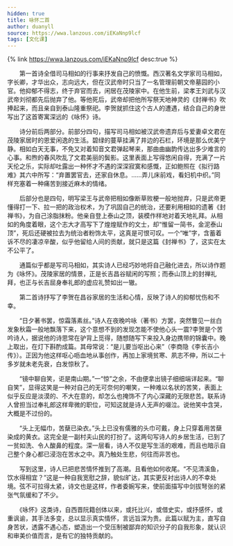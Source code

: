```yaml
---
hidden: true
title: 咏怀二首
author: duanyll
source: https://wwa.lanzous.com/iEKaNnp9lcf
tags: [文化课]
---
```


{% link https://wwa.lanzous.com/iEKaNnp9lcf desc:true %}

　　第一首诗全借司马相如的行事来抒发自己的愤慨。西汉著名文学家司马相如，字长卿，才华出众，志向远大，但在汉武帝时只当了一名管理前朝文帝墓园的小官。他抑郁不得志，终于弃官而去，闲居在茂陵家中。在他生前，梁孝王刘武与汉武帝刘彻都先后抛弃了他。等他死后，武帝却把他所写祭天地神灵的《封禅书》吹捧起来，而且亲自到泰山隆重祭祀。李贺就抓住这个古人的遭遇，结合自己的身世写出了这首寄寓深远的《咏怀》诗。

　　诗分前后两部分。前部分四句，描写司马相如被汉武帝遗弃后与爱妻卓文君在茂陵家居时的恩爱闲逸的生活。碧绿的蔓草挂满了井边的石栏，环境是那么优美宁静。相如白天无事，不免又对着知音文君弹起琴来，那曲曲幽韵传达出多少难言的心事。和煦的春风吹乱了文君美丽的鬓影。这里表面上写得悠闲自得，充满了一片天伦之乐，实际却吐露出一种怀才不遇的深深寂寞和感慨，正如鲍照在《拟行路难》其六中所写：“弃置罢官去，还家自休息。……弄儿床前戏，看妇机中织。”同样充塞着一种痛苦到接近麻木的情绪。

　　后部分也是四句，明写梁王与武帝把相如像断草败梗一般地抛弃，只是武帝更懂得打一下、拉一把的政治权术，为了巩固自己的统治，还要利用相如的遗著《封禅书》，为自己涂脂抹粉。他亲自登上泰山之顶，装模作样地对着天地礼拜。从相如的角度着眼，这个志大才高写下了煌煌赋作的文士，却“惟留一简书，金泥泰山顶”，死后还硬被拉去为统治者粉饰太平，这真是可恨可叹。一个“唯”字，含蓄着诉不尽的凄凉辛酸，似乎他留给人间的贡献，就只是这篇《封禅书》了，这实在太不公平了。

　　通篇似乎都是写司马相如，其实诗人已经巧妙地将自己融化进去，所以诗作题为《咏怀》。茂陵家居的情景，正是长吉昌谷赋闲的写照；而泰山顶上的封禅礼拜，也正与长吉屈身奉礼郎的虚应礼赞如出一辙。

　　第二首诗抒写了李贺在昌谷家居的生活和心情，反映了诗人的抑郁忧伤和不幸。

　　“日夕著书罢，惊霜落素丝。”诗人在夜晚吟咏（著书）方罢，突然瞥见一丝白发象秋霜一般地飘落下来，这个意想不到的发现怎能不使他心头一震?李贺是个苦吟诗人，据说他的诗思常在驴背上觅得，随想随写下来投入身边携带的锦囊中。晚上取出，在灯下斟酌成篇。其母常说：“是儿要当呕出心来”（李商隐《李长吉小传》）。正因为他这样呕心呖血地从事创作，再加上家境贫寒、夙志不伸，所以二十多岁就未老先衰，白发惊秋了。

　　“镜中聊自笑，讵是南山期。”一“惊”之余，不由便拿出镜子细细端详起来。“聊自笑”，显得这笑是一种对自己的无可奈何的嘲笑，一种难以名状的苦笑，表面上似乎反应是淡漠的、不大在意的，却怎么也掩饰不了内心深藏的无限悲苦。联系诗人曾担当过奉礼郎这样卑微的职位，可知这就是诗人无声的啜泣。说他笑中含哭，大概是不过份的。

　　“头上无幅巾，苦蘖已染衣。”头上已没有儒雅的头巾可戴，身上只穿着用苦蘖染成的黄衣。这完全是一副村夫山民的打扮了。这两句写诗人的乡居生活，已到了一贫如洗、令人酸鼻的程度。深一层看，诗人不仅是写生活的艰难，而且也暗示自己整个身心都已浸泡在苦水之中。真乃触处生悲，何往而非苦也。

　　写到这里，诗人已把悲苦情怀推到了高潮。且看他如何收尾。“不见清溪鱼，饮水得相宜？”这是一种自我宽慰之辞，貌似旷达，其实更反衬出诗人的不幸处境。弦不可拉得太紧，诗文也是这样，作者委婉写来，使前面描写中剑拔弩张的紧张气氛缓和了不少。

　　《咏怀》这类诗，自西晋阮籍创体以来，或托比兴，或借史实，或抒感怀，或重讽谕，其手法多变，总以显示真实情怀，言远旨深为贵。此篇以赋为主，直写自身苦状，透露不遇心态，塑造出一个受压制被鄙弃的知识分子的自我形象，就认识和审美价值而言，是有它的独特贡献的。

